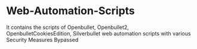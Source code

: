 # Web-Automation-Scripts
It contains the scripts of Openbullet, Openbullet2, OpenbulletCookiesEdition, Silverbullet web automation scripts with various Security Measures Bypassed
